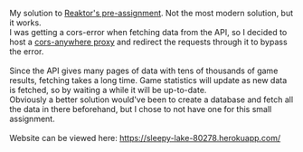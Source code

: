 My solution to <a href = https://www.reaktor.com/assignment-2022-developers/>Reaktor's pre-assignment</a>. Not the most modern solution, but it works.
<br>
I was getting a cors-error when fetching data from the API, so I decided to host a <a href = https://github.com/Rob--W/cors-anywhere>cors-anywhere proxy</a> and redirect the requests through it to bypass the error.
<br>
<br>
 Since the API gives many pages of data with tens of thousands of game results, fetching takes a long time. Game statistics will update as new data is fetched, so by waiting a while it will be up-to-date.
<br>
Obviously a better solution would've been to create a database and fetch all the data in there beforehand, but I chose to not have one for this small assignment.
<br>
<br>
Website can be viewed here: https://sleepy-lake-80278.herokuapp.com/
